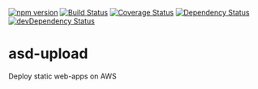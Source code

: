 [![npm version](https://badge.fury.io/js/asd-upload.svg)](https://badge.fury.io/js/asd-upload)
[![Build Status](https://travis-ci.org/mondora/asd-upload.svg?branch=master)](https://travis-ci.org/mondora/asd-upload)
[![Coverage Status](https://coveralls.io/repos/mondora/asd-upload/badge.svg)](https://coveralls.io/r/mondora/asd-upload)
[![Dependency Status](https://david-dm.org/mondora/asd-upload.svg)](https://david-dm.org/mondora/asd-upload)
[![devDependency Status](https://david-dm.org/mondora/asd-upload/dev-status.svg)](https://david-dm.org/mondora/asd-upload#info=devDependencies)

# asd-upload

Deploy static web-apps on AWS
